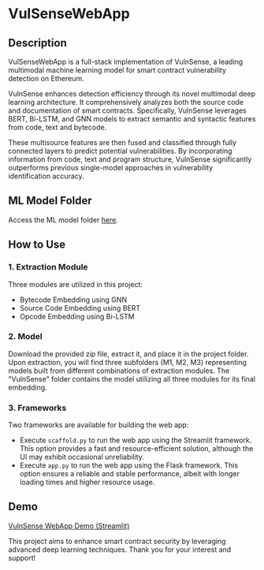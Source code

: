 # VulSenseWebApp

## Description
VulSenseWebApp is a full-stack implementation of VulnSense, a leading multimodal machine learning model for smart contract vulnerability detection on Ethereum.

VulnSense enhances detection efficiency through its novel multimodal deep learning architecture. It comprehensively analyzes both the source code and documentation of smart contracts. Specifically, VulnSense leverages BERT, Bi-LSTM, and GNN models to extract semantic and syntactic features from code, text and bytecode.

These multisource features are then fused and classified through fully connected layers to predict potential vulnerabilities. By incorporating information from code, text and program structure, VulnSense significantly outperforms previous single-model approaches in vulnerability identification accuracy.

## ML Model Folder
Access the ML model folder [here](https://drive.google.com/file/d/1T7NiqtR3VcSOanwi8P7K0fI2Ui8kcnlL/view?usp=sharing).

## How to Use
### 1. Extraction Module
Three modules are utilized in this project:
   - Bytecode Embedding using GNN
   - Source Code Embedding using BERT
   - Opcode Embedding using Bi-LSTM

### 2. Model
Download the provided zip file, extract it, and place it in the project folder. Upon extraction, you will find three subfolders (M1, M2, M3) representing models built from different combinations of extraction modules. The "VulnSense" folder contains the model utilizing all three modules for its final embedding.

### 3. Frameworks
Two frameworks are available for building the web app:
   - Execute `scaffold.py` to run the web app using the Streamlit framework. This option provides a fast and resource-efficient solution, although the UI may exhibit occasional unreliability.
   - Execute `app.py` to run the web app using the Flask framework. This option ensures a reliable and stable performance, albeit with longer loading times and higher resource usage.

## Demo

[VulnSense WebApp Demo (Streamlit)](https://drive.google.com/file/d/1d_kPI2Go2aEWGDtP0pEr-fNxQhLKZhs0/view?usp=sharing)

This project aims to enhance smart contract security by leveraging advanced deep learning techniques. Thank you for your interest and support!
